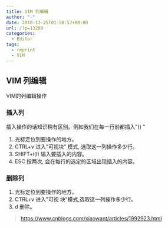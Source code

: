 ```yaml
---
title: VIM 列编辑
author: "-"
date: 2018-12-25T01:58:57+00:00
url: /?p=13209
categories:
  - Editor
tags:
  - reprint
  - VIM
---
```

## VIM 列编辑

VIM的列编辑操作

### 插入列

插入操作的话知识稍有区别。例如我们在每一行前都插入"() "

1. 光标定位到要操作的地方。
2. CTRL+v 进入"可视块" 模式, 选取这一列操作多少行。
3. SHIFT+i(I) 输入要插入的内容。
4. ESC 按两次, 会在每行的选定的区域出现插入的内容。

### 删除列

1. 光标定位到要操作的地方。
2. CTRL+v 进入"可视 块"模式,选取这一列操作多少行。
3. d 删除。

>https://www.cnblogs.com/xiaowant/articles/1992923.html